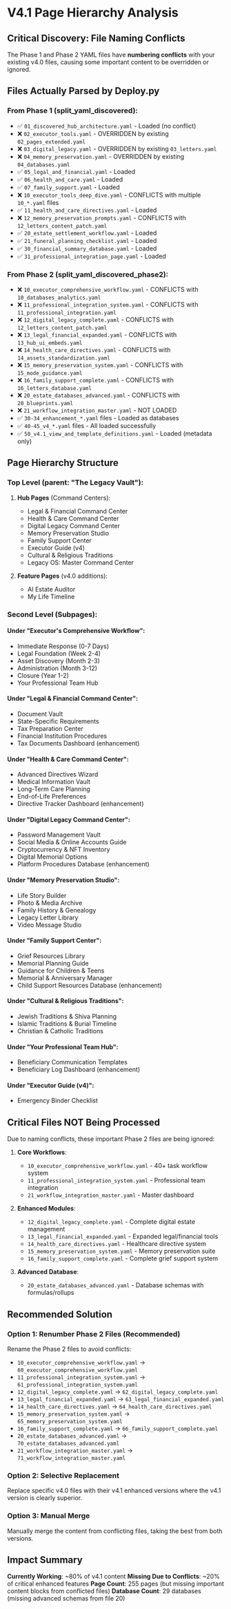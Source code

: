 # V4.1 Page Hierarchy Analysis

## Critical Discovery: File Naming Conflicts

The Phase 1 and Phase 2 YAML files have **numbering conflicts** with your existing v4.0 files, causing some important content to be overridden or ignored.

## Files Actually Parsed by Deploy.py

### From Phase 1 (split_yaml_discovered):
- ✅ `01_discovered_hub_architecture.yaml` - Loaded (no conflict)
- ❌ `02_executor_tools.yaml` - OVERRIDDEN by existing `02_pages_extended.yaml`
- ❌ `03_digital_legacy.yaml` - OVERRIDDEN by existing `03_letters.yaml`
- ❌ `04_memory_preservation.yaml` - OVERRIDDEN by existing `04_databases.yaml`
- ✅ `05_legal_and_financial.yaml` - Loaded
- ✅ `06_health_and_care.yaml` - Loaded
- ✅ `07_family_support.yaml` - Loaded
- ❌ `10_executor_tools_deep_dive.yaml` - CONFLICTS with multiple `10_*.yaml` files
- ✅ `11_health_and_care_directives.yaml` - Loaded
- ❌ `12_memory_preservation_prompts.yaml` - CONFLICTS with `12_letters_content_patch.yaml`
- ✅ `20_estate_settlement_workflow.yaml` - Loaded
- ✅ `21_funeral_planning_checklist.yaml` - Loaded
- ✅ `30_financial_summary_database.yaml` - Loaded
- ✅ `31_professional_integration_page.yaml` - Loaded

### From Phase 2 (split_yaml_discovered_phase2):
- ❌ `10_executor_comprehensive_workflow.yaml` - CONFLICTS with `10_databases_analytics.yaml`
- ❌ `11_professional_integration_system.yaml` - CONFLICTS with `11_professional_integration.yaml`
- ❌ `12_digital_legacy_complete.yaml` - CONFLICTS with `12_letters_content_patch.yaml`
- ❌ `13_legal_financial_expanded.yaml` - CONFLICTS with `13_hub_ui_embeds.yaml`
- ❌ `14_health_care_directives.yaml` - CONFLICTS with `14_assets_standardization.yaml`
- ❌ `15_memory_preservation_system.yaml` - CONFLICTS with `15_mode_guidance.yaml`
- ❌ `16_family_support_complete.yaml` - CONFLICTS with `16_letters_database.yaml`
- ❌ `20_estate_databases_advanced.yaml` - CONFLICTS with `20_blueprints.yaml`
- ❌ `21_workflow_integration_master.yaml` - NOT LOADED
- ✅ `30-34_enhancement_*.yaml` files - Loaded as databases
- ✅ `40-45_v4_*.yaml` files - All loaded successfully
- ✅ `50_v4.1_view_and_template_definitions.yaml` - Loaded (metadata only)

## Page Hierarchy Structure

### Top Level (parent: "The Legacy Vault"):
1. **Hub Pages** (Command Centers):
   - Legal & Financial Command Center
   - Health & Care Command Center
   - Digital Legacy Command Center
   - Memory Preservation Studio
   - Family Support Center
   - Executor Guide (v4)
   - Cultural & Religious Traditions
   - Legacy OS: Master Command Center

2. **Feature Pages** (v4.0 additions):
   - AI Estate Auditor
   - My Life Timeline

### Second Level (Subpages):

#### Under "Executor's Comprehensive Workflow":
- Immediate Response (0-7 Days)
- Legal Foundation (Week 2-4)
- Asset Discovery (Month 2-3)
- Administration (Month 3-12)
- Closure (Year 1-2)
- Your Professional Team Hub

#### Under "Legal & Financial Command Center":
- Document Vault
- State-Specific Requirements
- Tax Preparation Center
- Financial Institution Procedures
- Tax Documents Dashboard (enhancement)

#### Under "Health & Care Command Center":
- Advanced Directives Wizard
- Medical Information Vault
- Long-Term Care Planning
- End-of-Life Preferences
- Directive Tracker Dashboard (enhancement)

#### Under "Digital Legacy Command Center":
- Password Management Vault
- Social Media & Online Accounts Guide
- Cryptocurrency & NFT Inventory
- Digital Memorial Options
- Platform Procedures Database (enhancement)

#### Under "Memory Preservation Studio":
- Life Story Builder
- Photo & Media Archive
- Family History & Genealogy
- Legacy Letter Library
- Video Message Studio

#### Under "Family Support Center":
- Grief Resources Library
- Memorial Planning Guide
- Guidance for Children & Teens
- Memorial & Anniversary Manager
- Child Support Resources Database (enhancement)

#### Under "Cultural & Religious Traditions":
- Jewish Traditions & Shiva Planning
- Islamic Traditions & Burial Timeline
- Christian & Catholic Traditions

#### Under "Your Professional Team Hub":
- Beneficiary Communication Templates
- Beneficiary Log Dashboard (enhancement)

#### Under "Executor Guide (v4)":
- Emergency Binder Checklist

## Critical Files NOT Being Processed

Due to naming conflicts, these important Phase 2 files are being ignored:

1. **Core Workflows**:
   - `10_executor_comprehensive_workflow.yaml` - 40+ task workflow system
   - `11_professional_integration_system.yaml` - Professional team integration
   - `21_workflow_integration_master.yaml` - Master dashboard

2. **Enhanced Modules**:
   - `12_digital_legacy_complete.yaml` - Complete digital estate management
   - `13_legal_financial_expanded.yaml` - Expanded legal/financial tools
   - `14_health_care_directives.yaml` - Healthcare directive system
   - `15_memory_preservation_system.yaml` - Memory preservation suite
   - `16_family_support_complete.yaml` - Complete grief support system

3. **Advanced Database**:
   - `20_estate_databases_advanced.yaml` - Database schemas with formulas/rollups

## Recommended Solution

### Option 1: Renumber Phase 2 Files (Recommended)
Rename the Phase 2 files to avoid conflicts:
- `10_executor_comprehensive_workflow.yaml` → `60_executor_comprehensive_workflow.yaml`
- `11_professional_integration_system.yaml` → `61_professional_integration_system.yaml`
- `12_digital_legacy_complete.yaml` → `62_digital_legacy_complete.yaml`
- `13_legal_financial_expanded.yaml` → `63_legal_financial_expanded.yaml`
- `14_health_care_directives.yaml` → `64_health_care_directives.yaml`
- `15_memory_preservation_system.yaml` → `65_memory_preservation_system.yaml`
- `16_family_support_complete.yaml` → `66_family_support_complete.yaml`
- `20_estate_databases_advanced.yaml` → `70_estate_databases_advanced.yaml`
- `21_workflow_integration_master.yaml` → `71_workflow_integration_master.yaml`

### Option 2: Selective Replacement
Replace specific v4.0 files with their v4.1 enhanced versions where the v4.1 version is clearly superior.

### Option 3: Manual Merge
Manually merge the content from conflicting files, taking the best from both versions.

## Impact Summary

**Currently Working**: ~80% of v4.1 content
**Missing Due to Conflicts**: ~20% of critical enhanced features
**Page Count**: 255 pages (but missing important content blocks from conflicted files)
**Database Count**: 29 databases (missing advanced schemas from file 20)